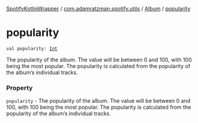[SpotifyKotlinWrapper](../../index.md) / [com.adamratzman.spotify.utils](../index.md) / [Album](index.md) / [popularity](./popularity.md)

# popularity

`val popularity: `[`Int`](https://kotlinlang.org/api/latest/jvm/stdlib/kotlin/-int/index.html)

The popularity of the album. The value will be between 0 and 100, with 100 being the most
popular. The popularity is calculated from the popularity of the album’s individual tracks.

### Property

`popularity` - The popularity of the album. The value will be between 0 and 100, with 100 being the most
popular. The popularity is calculated from the popularity of the album’s individual tracks.